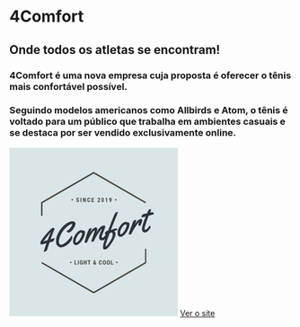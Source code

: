 # 4Comfort

## Onde todos os atletas se encontram! 


### 4Comfort é uma nova empresa cuja proposta é oferecer o tênis mais confortável possível.

### Seguindo modelos americanos como Allbirds e Atom, o tênis é voltado para um público que trabalha em ambientes casuais e se destaca por ser vendido exclusivamente online.

<img src="./img/4comfort.png" width="300px" height="300px">
<a href="noisy-edge.surge.sh">Ver o site</a>
